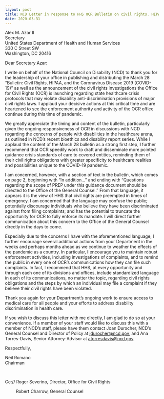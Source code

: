 ```yaml
---
layout: post
title: NCD Letter in response to HHS OCR Bulletin on civil rights, HIPAA, and COVID-19
date: 2020-03-31
---
```

Alex M. Azar II\
Secretary\
United States Department of Health and Human Services\
330 C Street SW\
Washington, DC 20416

Dear Secretary Azar:

I write on behalf of the National Council on Disability (NCD) to thank you for the leadership of your office in publishing and distributing the March 28 “Bulletin: Civil Rights, HIPAA, and the Coronavirus Disease 2019 (COVID-19)” as well as the announcement of the civil rights investigations the Office for Civil Rights (OCR) is launching regarding state healthcare crisis protocols that may violate disability anti-discrimination provisions of major civil rights laws. I applaud your decisive actions at this critical time and are heartened to see the enforcement authority and activity of the OCR office continue during this time of pandemic.

We greatly appreciate the timing and content of the bulletin, particularly given the ongoing responsiveness of OCR in discussions with NCD regarding the concerns of people with disabilities in the healthcare arena, as outlined in NCD’s recent bioethics and disability report series. While I applaud the content of the March 28 bulletin as a strong first step, I further recommend that OCR speedily work to draft and disseminate more pointed guidance crisis standards of care to covered entities, reminding them of their civil rights obligations with greater specificity to healthcare realities and possibilities unique to the COVID-19 pandemic.

I am concerned, however, with a section of text in the bulletin, which comes on page 2, beginning with “In addition…” and ending with “Questions regarding the scope of PREP under this guidance document should be directed to the Office of the General Counsel.” From that language, it appears it is the view of HHS that civil rights are preempted in times of emergency. I am concerned that the language may confuse the public; potentially discourage individuals who believe they have been discriminated against from filing complaints; and has the potential to truncate the opportunity for OCR to fully enforce its mandate. I will direct further communication about this concern to the Office of the General Counsel directly in the days to come. 

Especially due to the concerns I have with the aforementioned language, I further encourage several additional actions from your Department in the weeks and perhaps months ahead as we continue to weather the effects of the pandemic as a country. In particular, I encourage you to maintain robust enforcement activities, including investigations of complaints, and to remind the public in every one of OCR’s communications how they can file such complaints. In fact, I recommend that HHS, at every opportunity and through each one of its divisions and offices, include standardized language in each of its communications, no matter the topic, regarding civil rights obligations and the steps by which an individual may file a complaint if they believe their civil rights have been violated.

Thank you again for your Department’s ongoing work to ensure access to medical care for all people and your efforts to address disability discrimination in health care.

If you wish to discuss this letter with me directly, I am glad to do so at your convenience. If a member of your staff would like to discuss this with a member of NCD’s staff, please have them contact Joan Durocher, NCD’s General Counsel and Director of Policy at [jdurocher@ncd.gov](mailto:jdurocher@ncd.gov), and Ana Torres-Davis, Senior Attorney-Advisor at [atorresdavis@ncd.gov](mailto:atorresdavis@ncd.gov).

Respectfully,

Neil Romano\
Chairman

 

Cc:// Roger Severino, Director, Office for Civil Rights

         Robert Charrow, General Counsel
